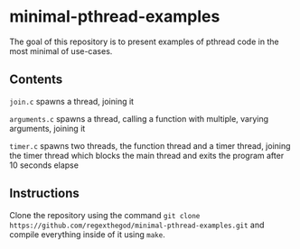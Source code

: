 # minimal-pthread-examples
The goal of this repository is to present examples of pthread code in the most minimal of use-cases.

## Contents

`join.c` spawns a thread, joining it

`arguments.c` spawns a thread, calling a function with multiple, varying arguments, joining it

`timer.c` spawns two threads, the function thread and a timer thread, joining the timer thread which blocks the main thread and exits the program after 10 seconds elapse

## Instructions

Clone the repository using the command `git clone https://github.com/regexthegod/minimal-pthread-examples.git` and compile everything inside of it using `make`.
